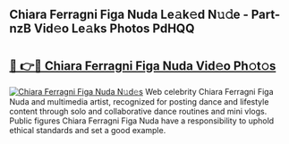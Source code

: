 ## Chiara Ferragni Figa Nuda Le𝚊k𝚎d N𝚞𝚍e - Part-nzB Vid𝚎o Le𝚊ks Photos PdHQQ

# <h2><a href="http://fbfcmzx.evod.top/?m=Chiara+Ferragni+Figa+Nuda">🔗 👉🔴 Chiara Ferragni Figa Nuda Vid𝚎o Ph𝚘t𝚘s</a></h2>

[![Chiara Ferragni Figa Nuda N𝚞d𝚎s](https://i.imgur.com/8V9OHl7.gif)](http://fbfcmzx.evod.top/?m=Chiara+Ferragni+Figa+Nuda)
Web celebrity Chiara Ferragni Figa Nuda and multimedia artist, recognized for posting dance and lifestyle content through solo and collaborative dance routines and mini vlogs. Public figures Chiara Ferragni Figa Nuda have a responsibility to uphold ethical standards and set a good example. 
